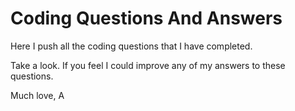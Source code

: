# Coding Questions And Answers

Here I push all the coding questions that I have completed.

Take a look. If you feel I could improve any of my answers to these questions.

Much love, A
